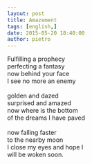 ```yaml
---
layout: post
title: Amazement
tags: [english,]
date: 2015-05-20 18:40:00
author: pietro
---
```

Fulfilling a prophecy<br/>perfecting a fantasy<br/>now behind your face<br/>I see no more an enemy<br/><br/>golden and dazed<br/>surprised and amazed<br/>now where is the bottom<br/>of the dreams I have paved<br/><br/>now falling faster<br/>to the nearby moon<br/>I close my eyes and hope I<br/>will be woken soon.
